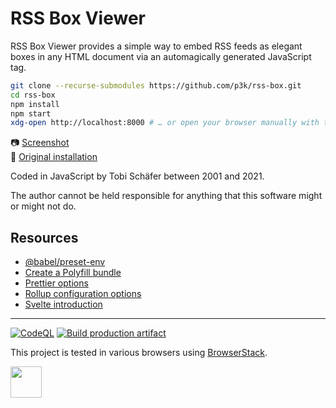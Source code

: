 # RSS Box Viewer

RSS Box Viewer provides a simple way to embed RSS feeds as elegant boxes in any HTML document via an automagically generated JavaScript tag.

```sh
git clone --recurse-submodules https://github.com/p3k/rss-box.git
cd rss-box
npm install
npm start
xdg-open http://localhost:8000 # … or open your browser manually with this URL
```

📷 [Screenshot](img/screenshot.png)  
🧐 [Original installation](https://p3k.org/rss)

Coded in JavaScript by Tobi Schäfer between 2001 and 2021.

The author cannot be held responsible for anything that this software might or might not do.

## Resources

- [@babel/preset-env](https://babeljs.io/docs/babel-preset-env)
- [Create a Polyfill bundle](https://polyfill.io/v3/url-builder)
- [Prettier options](https://prettier.io/docs/en/options.htm)
- [Rollup configuration options](https://rollupjs.org/configuration-options/)
- [Svelte introduction](https://svelte.dev/docs/introduction)

---

[![CodeQL](https://github.com/p3k/rss-box/actions/workflows/codeql-analysis.yml/badge.svg)](https://github.com/p3k/rss-box/actions/workflows/codeql-analysis.yml)
[![Build production artifact](https://github.com/p3k/rss-box/actions/workflows/build.yml/badge.svg)](https://github.com/p3k/rss-box/actions/workflows/build.yml)

This project is tested in various browsers using [BrowserStack](https://www.browserstack.com).

<a href='https://www.browserstack.com'><img height=50 src='https://raw.githubusercontent.com/p3k/rss-box/main/img/browserstack.svg'></a>
